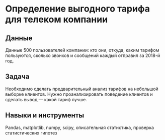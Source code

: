 # Определение выгодного тарифа для телеком компании

## Данные

Данные 500 пользователей компании: кто они, откуда, каким тарифом пользуются, сколько звонков и сообщений каждый отправил за 2018-й год.

## Задача

Необходимо сделать предварительный анализ тарифов на небольшой выборке клиентов. Нужно проанализировать поведение клиентов и сделать вывод — какой тариф лучше.

## Навыки и инструменты

Pandas, matplotlib, numpy, scipy, описательная статистика, проверка статистических гипотез

